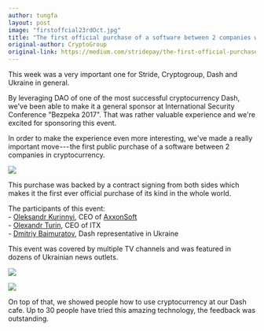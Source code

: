 ```yaml
---
author: tungfa
layout: post
image: "firstoffcial23rdOct.jpg"
title: "The first official purchase of a software between 2 companies was done in cryptocurrency Dash"
original-author: CryptoGroup
original-link: https://medium.com/stridepay/the-first-official-purchase-of-a-software-between-2-companies-was-done-in-cryptocurrency-dash-4ae7e2a17168
---
```


This week was a very important one for Stride, Cryptogroup, Dash and Ukraine in general.

By leveraging DAO of one of the most successful cryptocurrency Dash, we've been able to make it a general sponsor at International Security Conference "Bezpeka 2017". That was rather valuable experience and we're excited for sponsoring this event.

In order to make the experience even more interesting, we've made a really important move --- the first public purchase of a software between 2 companies in cryptocurrency.

![](https://cdn-images-1.medium.com/max/800/1*rz1cJg2HCdj_7TlCzkjjBA.jpeg)

This purchase was backed by a contract signing from both sides which makes it the first ever official purchase of its kind in the whole world.

The participants of this event:\
- [Oleksandr Kurinnyi](https://www.facebook.com/oleksandr.kurinnyi/), CEO of [AxxonSoft](http://www.axxonsoft.com/)\
- [Olexandr Turin](https://www.facebook.com/aleksandr.tiurin.3), CEO of ITX\
- [Dmitriy Baimuratov](https://twitter.com/dmitriybtc), Dash representative in Ukraine

This event was covered by multiple TV channels and was featured in dozens of Ukrainian news outlets.

![](https://cdn-images-1.medium.com/max/600/1*aVcW9Tg2vrgXi3mDHgpU0w.jpeg)

![](https://cdn-images-1.medium.com/max/600/1*gp1T4gsQaevKcPa7NdjYaA.jpeg)

On top of that, we showed people how to use cryptocurrency at our Dash cafe. Up to 30 people have tried this amazing technology, the feedback was outstanding.
